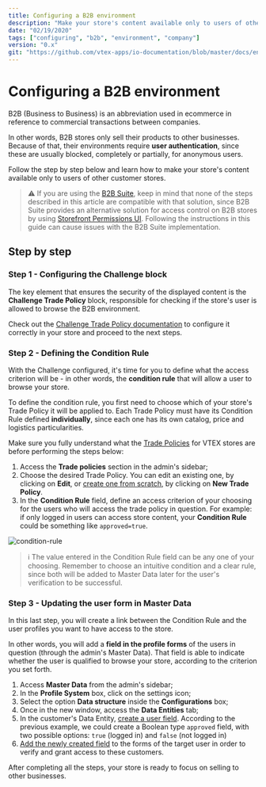 ```yaml
---
title: Configuring a B2B environment
description: "Make your store's content available only to users of other customer stores using a B2B environment."
date: "02/19/2020"
tags: ["configuring", "b2b", "environment", "company"]
version: "0.x"
git: "https://github.com/vtex-apps/io-documentation/blob/master/docs/en/Recipes/store/configuring-a-b2b-environment.md"
---
```


# Configuring a B2B environment

B2B (Business to Business) is an abbreviation used in ecommerce in reference to commercial transactions between companies.

In other words, B2B stores only sell their products to other businesses. Because of that, their environments require **user authentication**, since these are usually blocked, completely or partially, for anonymous users.

Follow the step by step below and learn how to make your store's content available only to users of other customer stores.

> ⚠️ If you are using the [B2B Suite](https://developers.vtex.com/vtex-developer-docs/docs/vtex-b2b-suite), keep in mind that none of the steps described in this article are compatible with that solution, since B2B Suite provides an alternative solution for access control on B2B stores by using [Storefront Permissions UI](https://developers.vtex.com/vtex-developer-docs/docs/vtex-storefront-permissions-ui). Following the instructions in this guide can cause issues with the B2B Suite implementation.

## Step by step

### Step 1 - Configuring the Challenge block

The key element that ensures the security of the displayed content is the **Challenge Trade Policy** block, responsible for checking if the store's user is allowed to browse the B2B environment.

Check out the [Challenge Trade Policy documentation](https://developers.vtex.com/vtex-developer-docs/docs/vtex-challenge-tp-condition/) to configure it correctly in your store and proceed to the next steps.

### Step 2 - Defining the Condition Rule

With the Challenge configured, it's time for you to define what the access criterion will be - in other words, the **condition rule** that will allow a user to browse your store.

To define the condition rule, you first need to choose which of your store's Trade Policy it will be applied to. Each Trade Policy must have its Condition Rule defined **individually**, since each one has its own catalog, price and logistics particularities.

Make sure you fully understand what the [Trade Policies](https://help.vtex.com/tutorial/what-is-a-sales-policy--563tbcL0TYKEKeOY4IAgAE) for VTEX stores are before performing the steps below:

1. Access the **Trade policies** section in the admin's sidebar;
2. Choose the desired Trade Policy. You can edit an existing one, by clicking on **Edit**, or [create one from scratch](https://help.vtex.com/faq/how-to-configure-a-new-trade-policy--frequentlyAskedQuestions_700), by clicking on **New Trade Policy**. 
3. In the **Condition Rule** field, define an access criterion of your choosing for the users who will access the trade policy in question. For example: if only logged in users can access store content, your **Condition Rule** could be something like `approved=true`.

![condition-rule](https://user-images.githubusercontent.com/52087100/74885765-24073880-5355-11ea-81ab-41b9449a718b.png)

>ℹ️ The value entered in the Condition Rule field can be any one of your choosing. Remember to choose an intuitive condition and a clear rule, since both will be added to Master Data later for the user's verification to be successful.

### Step 3 - Updating the user form in Master Data

In this last step, you will create a link between the Condition Rule and the user profiles you want to have access to the store.

In other words, you will add a **field in the profile forms** of the users in question (through the admin's Master Data). That field is able to indicate whether the user is qualified to browse your store, according to the criterion you set forth.

1. Access **Master Data** from the admin's sidebar;
2. In the **Profile System** box, click on the settings icon;
3. Select the option **Data structure** inside the **Configurations** box;
4. Once in the new window, access the **Data Entities** tab;
5. In the customer's Data Entity, [create a user field](https://help.vtex.com/tutorial/how-can-i-create-field-in-master-data--frequentlyAskedQuestions_1829#dynamic-storage). According to the previous example, we could create a Boolean type `approved` field, with two possible options: `true` (logged in) and `false` (not logged in)
6. [Add the newly created field](https://help.vtex.com/tutorial/how-can-i-create-field-in-master-data--frequentlyAskedQuestions_1829#dynamic-storage) to the forms of the target user in order to verify and grant access to these customers.

After completing all the steps, your store is ready to focus on selling to other businesses.
